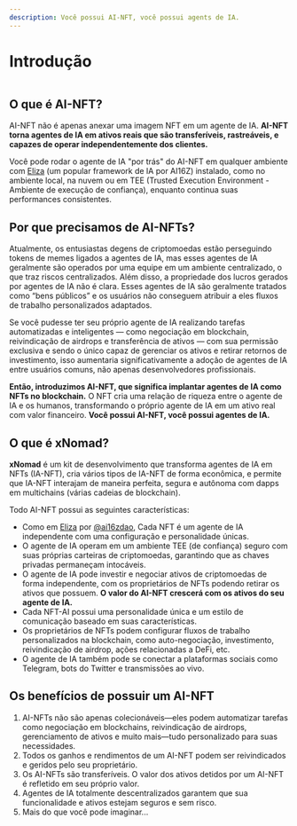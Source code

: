 ```yaml
---
description: Você possui AI-NFT, você possui agents de IA.
---
```


# Introdução



<figure><img src=".gitbook/assets/xnomad.png" alt=""><figcaption></figcaption></figure>

## O que é AI-NFT?

AI-NFT não é apenas anexar uma imagem NFT em um agente de IA. **AI-NFT torna agentes de IA em ativos reais que são transferíveis, rastreáveis, e capazes de operar independentemente dos clientes.**

Você pode rodar o agente de IA "por trás" do AI-NFT em qualquer ambiente com [Eliza](https://github.com/elizaOS/eliza) (um popular framework de IA por AI16Z) instalado, como no ambiente local, na nuvem ou em TEE (Trusted Execution Environment - Ambiente de execução de confiança), enquanto continua suas performances consistentes.

## Por que precisamos de AI-NFTs?

Atualmente, os entusiastas degens de criptomoedas estão perseguindo tokens de memes ligados a agentes de IA, mas esses agentes de IA geralmente são operados por uma equipe em um ambiente centralizado, o que traz riscos centralizados. Além disso, a propriedade dos lucros gerados por agentes de IA não é clara. Esses agentes de IA são geralmente tratados como “bens públicos” e os usuários não conseguem atribuir a eles fluxos de trabalho personalizados adaptados.

Se você pudesse ter seu próprio agente de IA realizando tarefas automatizadas e inteligentes — como negociação em blockchain, reivindicação de airdrops e transferência de ativos — com sua permissão exclusiva e sendo o único capaz de gerenciar os ativos e retirar retornos de investimento, isso aumentaria significativamente a adoção de agentes de IA entre usuários comuns, não apenas desenvolvedores profissionais.

**Então, introduzimos AI-NFT, que significa implantar agentes de IA como NFTs no blockchain.** O NFT cria uma relação de riqueza entre o agente de IA e os humanos, transformando o próprio agente de IA em um ativo real com valor financeiro. **Você possui AI-NFT, você possui agentes de IA.**

## O que é xNomad?

**xNomad** é um kit de desenvolvimento que transforma agentes de IA em NFTs (IA-NFT), cria vários tipos de IA-NFT de forma econômica, e permite que IA-NFT interajam de maneira perfeita, segura e autônoma com dapps em multichains (várias cadeias de blockchain).&#x20;

Todo AI-NFT possui as seguintes características:

* Como em [Eliza](https://github.com/elizaos/eliza) por [@ai16zdao](https://x.com/ai16zdao), Cada NFT é um agente de IA independente com uma configuração e personalidade únicas.
* O agente de IA operam em um ambiente TEE (de confiança) seguro com suas próprias carteiras de criptomoedas, garantindo que as chaves privadas permaneçam intocáveis.
* O agente de IA pode investir e negociar ativos de criptomoedas de forma independente, com os proprietários de NFTs podendo retirar os ativos que possuem. **O valor do AI-NFT crescerá com os ativos do seu agente de IA.**
* Cada NFT-AI possui uma personalidade única e um estilo de comunicação baseado em suas características.
* Os proprietários de NFTs podem configurar fluxos de trabalho personalizados na blockchain, como auto-negociação, investimento, reivindicação de airdrop, ações relacionadas a DeFi, etc.
* O agente de IA também pode se conectar a plataformas sociais como Telegram, bots do Twitter e transmissões ao vivo.

## Os benefícios de possuir um AI-NFT

1. AI-NFTs não são apenas colecionáveis—eles podem automatizar tarefas como negociação em blockchains, reivindicação de airdrops, gerenciamento de ativos e muito mais—tudo personalizado para suas necessidades.
2. Todos os ganhos e rendimentos de um AI-NFT podem ser reivindicados e geridos pelo seu proprietário.
3. Os AI-NFTs são transferíveis. O valor dos ativos detidos por um AI-NFT é refletido em seu próprio valor.
4. Agentes de IA totalmente descentralizados garantem que sua funcionalidade e ativos estejam seguros e sem risco.
5. Mais do que você pode imaginar...

